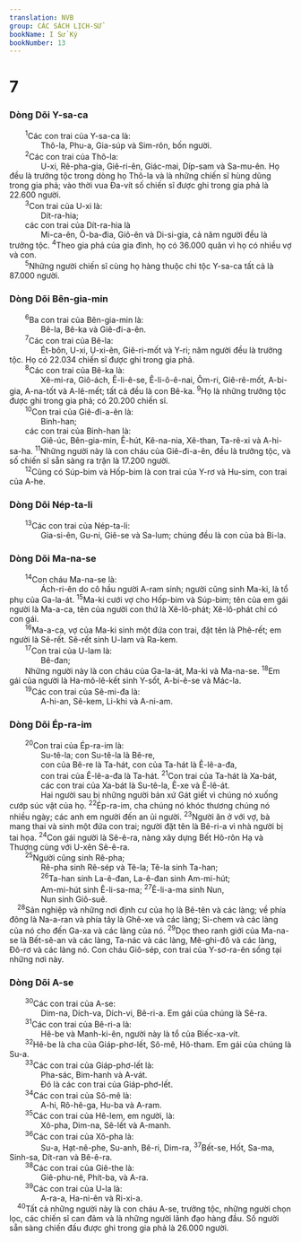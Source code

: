 ```yaml
---
translation: NVB
group: CÁC SÁCH LỊCH-SỬ
bookName: I Sử Ký 
bookNumber: 13
---
```


<div class="title"><h1>7</h1><h3>Dòng Dõi Y-sa-ca </h3></div>
<span class="verse 1su_7_1">  <sup>1</sup>Các con trai của Y-sa-ca là: <br/>    Thô-la, Phu-a, Gia-súp và Sim-rôn, bốn người. <br/></span>
<span class="verse 1su_7_2">  <sup>2</sup>Các con trai của Thô-la: <br/>    U-xi, Rê-pha-gia, Giê-ri-ên, Giác-mai, Díp-sam và Sa-mu-ên. Họ đều là trưởng tộc trong dòng họ Thô-la và là những chiến sĩ hùng dũng trong gia phả; vào thời vua Đa-vít số chiến sĩ được ghi trong gia phả là 22.600 người. <br/></span>
<span class="verse 1su_7_3">  <sup>3</sup>Con trai của U-xi là: <br/>    Dít-ra-hia; <br/>  các con trai của Dít-ra-hia là <br/>    Mi-ca-ên, Ô-ba-đia, Giô-ên và Di-si-gia, cả năm người đều là trưởng tộc. </span>
<span class="verse 1su_7_4"><sup>4</sup>Theo gia phả của gia đình, họ có 36.000 quân vì họ có nhiều vợ và con. <br/></span>
<span class="verse 1su_7_5">  <sup>5</sup>Những người chiến sĩ cùng họ hàng thuộc chi tộc Y-sa-ca tất cả là 87.000 người. <br/></span>
<div class="title"><h3>Dòng Dõi Bên-gia-min </h3></div>
<span class="verse 1su_7_6">  <sup>6</sup>Ba con trai của Bên-gia-min là: <br/>    Bê-la, Bê-ka và Giê-đi-a-ên. <br/></span>
<span class="verse 1su_7_7">  <sup>7</sup>Các con trai của Bê-la: <br/>    Ét-bôn, U-xi, U-xi-ên, Giê-ri-mốt và Y-ri; năm người đều là trưởng tộc. Họ có 22.034 chiến sĩ được ghi trong gia phả. <br/></span>
<span class="verse 1su_7_8">  <sup>8</sup>Các con trai của Bê-ka là: <br/>    Xê-mi-ra, Giô-ách, Ê-li-ê-se, Ê-li-ô-ê-nai, Ôm-ri, Giê-rê-mốt, A-bi-gia, A-na-tốt và A-lê-mết; tất cả đều là con Bê-ka. </span>
<span class="verse 1su_7_9"><sup>9</sup>Họ là những trưởng tộc được ghi trong gia phả; có 20.200 chiến sĩ. <br/></span>
<span class="verse 1su_7_10">  <sup>10</sup>Con trai của Giê-đi-a-ên là: <br/>    Binh-han; <br/>  các con trai của Binh-han là: <br/>    Giê-úc, Bên-gia-min, Ê-hút, Kê-na-nia, Xê-than, Ta-rê-xi và A-hi-sa-ha. </span>
<span class="verse 1su_7_11"><sup>11</sup>Những người này là con cháu của Giê-đi-a-ên, đều là trưởng tộc, và số chiến sĩ sẵn sàng ra trận là 17.200 người. <br/></span>
<span class="verse 1su_7_12">  <sup>12</sup>Cũng có Súp-bim và Hốp-bim là con trai của Y-rơ và Hu-sim, con trai của A-he. <br/></span>
<div class="title"><h3>Dòng Dõi Nép-ta-li </h3></div>
<span class="verse 1su_7_13">  <sup>13</sup>Các con trai của Nép-ta-li: <br/>    Gia-si-ên, Gu-ni, Giê-se và Sa-lum; chúng đều là con của bà Bi-la. <br/></span>
<div class="title"><h3>Dòng Dõi Ma-na-se </h3></div>
<span class="verse 1su_7_14">  <sup>14</sup>Con cháu Ma-na-se là: <br/>    Ách-ri-ên do cô hầu người A-ram sinh; người cũng sinh Ma-ki, là tổ phụ của Ga-la-át. </span>
<span class="verse 1su_7_15"><sup>15</sup>Ma-ki cưới vợ cho Hốp-bim và Súp-bim; tên của em gái người là Ma-a-ca, tên của người con thứ là Xê-lô-phát; Xê-lô-phát chỉ có con gái. <br/></span>
<span class="verse 1su_7_16">  <sup>16</sup>Ma-a-ca, vợ của Ma-ki sinh một đứa con trai, đặt tên là Phê-rết; em người là Sê-rết. Sê-rết sinh U-lam và Ra-kem. <br/></span>
<span class="verse 1su_7_17">  <sup>17</sup>Con trai của U-lam là: <br/>    Bê-đan; <br/>  Những người này là con cháu của Ga-la-át, Ma-ki và Ma-na-se. </span>
<span class="verse 1su_7_18"><sup>18</sup>Em gái của người là Ha-mô-lê-kết sinh Y-sốt, A-bi-ê-se và Mác-la. <br/></span>
<span class="verse 1su_7_19">  <sup>19</sup>Các con trai của Sê-mi-đa là: <br/>    A-hi-an, Sê-kem, Li-khi và A-ni-am. <br/></span>
<div class="title"><h3>Dòng Dõi Ép-ra-im </h3></div>
<span class="verse 1su_7_20">  <sup>20</sup>Con trai của Ép-ra-im là: <br/>    Su-tê-la; con Su-tê-la là Bê-re, <br/>    con của Bê-re là Ta-hát, con của Ta-hát là Ê-lê-a-đa, <br/>    con trai của Ê-lê-a-đa là Ta-hát. </span>
<span class="verse 1su_7_21"><sup>21</sup>Con trai của Ta-hát là Xa-bát, <br/>    các con trai của Xa-bát là Su-tê-la, Ê-xe và Ê-lê-át. <br/>    Hai người sau bị những người bản xứ Gát giết vì chúng nó xuống cướp súc vật của họ. </span>
<span class="verse 1su_7_22"><sup>22</sup>Ép-ra-im, cha chúng nó khóc thương chúng nó nhiều ngày; các anh em người đến an ủi người. </span>
<span class="verse 1su_7_23"><sup>23</sup>Người ăn ở với vợ, bà mang thai và sinh một đứa con trai; người đặt tên là Bê-ri-a vì nhà người bị tai họa. </span>
<span class="verse 1su_7_24"><sup>24</sup>Con gái người là Sê-ê-ra, nàng xây dựng Bết Hô-rôn Hạ và Thượng cùng với U-xên Sê-ê-ra. <br/></span>
<span class="verse 1su_7_25">  <sup>25</sup>Người cũng sinh Rê-pha; <br/>    Rê-pha sinh Rê-sép và Tê-la; Tê-la sinh Ta-han; <br/></span>
<span class="verse 1su_7_26">    <sup>26</sup>Ta-han sinh La-ê-đan, La-ê-đan sinh Am-mi-hút; <br/>    Am-mi-hút sinh Ê-li-sa-ma; </span>
<span class="verse 1su_7_27"><sup>27</sup>Ê-li-a-ma sinh Nun, <br/>    Nun sinh Giô-suê. <br/></span>
<span class="verse 1su_7_28"> <sup>28</sup>Sản nghiệp và những nơi định cư của họ là Bê-tên và các làng; về phía đông là Na-a-ran và phía tây là Ghê-xe và các làng; Si-chem và các làng của nó cho đến Ga-xa và các làng của nó. </span>
<span class="verse 1su_7_29"><sup>29</sup>Dọc theo ranh giới của Ma-na-se là Bết-sê-an và các làng, Ta-nác và các làng, Mê-ghi-đô và các làng, Đô-rơ và các làng nó. Con cháu Giô-sép, con trai của Y-sơ-ra-ên sống tại những nơi này. <br/></span>
<div class="title"><h3>Dòng Dõi A-se </h3></div>
<span class="verse 1su_7_30">  <sup>30</sup>Các con trai của A-se: <br/>    Dim-na, Dích-va, Dích-vi, Bê-ri-a. Em gái của chúng là Sê-ra. <br/></span>
<span class="verse 1su_7_31">  <sup>31</sup>Các con trai của Bê-ri-a là: <br/>    Hê-be và Manh-ki-ên, người này là tổ của Biếc-xa-vít. <br/></span>
<span class="verse 1su_7_32">  <sup>32</sup>Hê-be là cha của Giáp-phơ-lết, Sô-mê, Hô-tham. Em gái của chúng là Su-a. <br/></span>
<span class="verse 1su_7_33">  <sup>33</sup>Các con trai của Giáp-phơ-lết là: <br/>    Pha-sác, Bim-hanh và A-vát. <br/>    Đó là các con trai của Giáp-phơ-lết. <br/></span>
<span class="verse 1su_7_34">  <sup>34</sup>Các con trai của Sô-mê là: <br/>    A-hi, Rô-hê-ga, Hu-ba và A-ram. <br/></span>
<span class="verse 1su_7_35">  <sup>35</sup>Các con trai của Hê-lem, em người, là: <br/>    Xô-pha, Dim-na, Sê-lết và A-manh. <br/></span>
<span class="verse 1su_7_36">  <sup>36</sup>Các con trai của Xô-pha là: <br/>    Su-a, Hạt-nê-phe, Su-anh, Bê-ri, Dim-ra, </span>
<span class="verse 1su_7_37"><sup>37</sup>Bết-se, Hốt, Sa-ma, Sinh-sa, Dít-ran và Bê-ê-ra. <br/></span>
<span class="verse 1su_7_38">  <sup>38</sup>Các con trai của Giê-the là: <br/>    Giê-phu-nê, Phít-ba, và A-ra. <br/></span>
<span class="verse 1su_7_39">  <sup>39</sup>Các con trai của U-la là: <br/>    A-ra-a, Ha-ni-ên và Ri-xi-a. <br/></span>
<span class="verse 1su_7_40"> <sup>40</sup>Tất cả những người này là con cháu A-se, trưởng tộc, những người chọn lọc, các chiến sĩ can đảm và là những người lãnh đạo hàng đầu. Số người sẵn sàng chiến đấu được ghi trong gia phả là 26.000 người. <br/></span>
